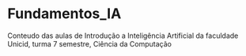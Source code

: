 # Fundamentos_IA

Conteudo das aulas de Introdução a Inteligência Artificial da faculdade Unicid, turma 7 semestre, Ciência da Computação